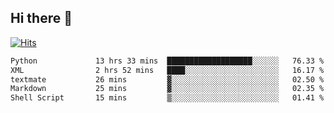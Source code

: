 ## Hi there 👋

<!--
**alihaqberdi/alihaqberdi** is a ✨ _special_ ✨ repository because its `README.md` (this file) appears on your GitHub profile.

Here are some ideas to get you started:

- 🔭 I’m currently working on ...
- 🌱 I’m currently learning ...
- 👯 I’m looking to collaborate on ...
- 🤔 I’m looking for help with ...
- 💬 Ask me about ...
- 📫 How to reach me: ...
- 😄 Pronouns: ...
- ⚡ Fun fact: ...
-->

[![Hits](https://hits.sh/github.com/alihaqberdi.svg)](https://hits.sh/github.com/alihaqberdi/)

<!--START_SECTION:waka-->

```txt
Python             13 hrs 33 mins  ███████████████████░░░░░░   76.33 %
XML                2 hrs 52 mins   ████░░░░░░░░░░░░░░░░░░░░░   16.17 %
textmate           26 mins         ▓░░░░░░░░░░░░░░░░░░░░░░░░   02.50 %
Markdown           25 mins         ▓░░░░░░░░░░░░░░░░░░░░░░░░   02.35 %
Shell Script       15 mins         ▒░░░░░░░░░░░░░░░░░░░░░░░░   01.41 %
```

<!--END_SECTION:waka-->

